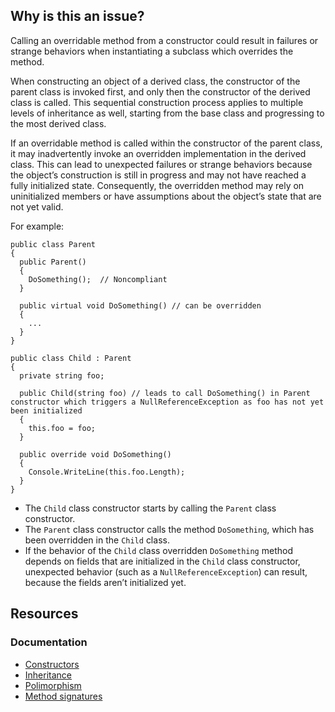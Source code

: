 ## Why is this an issue?
 
Calling an overridable method from a constructor could result in failures or strange behaviors when instantiating a subclass which overrides the method.
 
When constructing an object of a derived class, the constructor of the parent class is invoked first, and only then the constructor of the derived class is called. This sequential construction process applies to multiple levels of inheritance as well, starting from the base class and progressing to the most derived class.
 
If an overridable method is called within the constructor of the parent class, it may inadvertently invoke an overridden implementation in the derived class. This can lead to unexpected failures or strange behaviors because the object’s construction is still in progress and may not have reached a fully initialized state. Consequently, the overridden method may rely on uninitialized members or have assumptions about the object’s state that are not yet valid.
 
For example:

    public class Parent
    {
      public Parent()
      {
        DoSomething();  // Noncompliant
      }
    
      public virtual void DoSomething() // can be overridden
      {
        ...
      }
    }
    
    public class Child : Parent
    {
      private string foo;
    
      public Child(string foo) // leads to call DoSomething() in Parent constructor which triggers a NullReferenceException as foo has not yet been initialized
      {
        this.foo = foo;
      }
    
      public override void DoSomething()
      {
        Console.WriteLine(this.foo.Length);
      }
    }

- The `Child` class constructor starts by calling the `Parent` class constructor.
- The `Parent` class constructor calls the method `DoSomething`, which has been overridden in the `Child` class.
- If the behavior of the `Child` class overridden `DoSomething` method depends on fields that are initialized in the
  `Child` class constructor, unexpected behavior (such as a `NullReferenceException`) can result, because the fields aren’t
  initialized yet.

## Resources
 
### Documentation

- [Constructors](https://learn.microsoft.com/en-us/dotnet/csharp/programming-guide/classes-and-structs/constructors)
- [Inheritance](https://learn.microsoft.com/en-us/dotnet/csharp/fundamentals/object-oriented/inheritance)
- [Polimorphism](https://learn.microsoft.com/en-us/dotnet/csharp/fundamentals/object-oriented/polymorphism#virtual-methods)
- [Method signatures](https://learn.microsoft.com/en-us/dotnet/csharp/programming-guide/classes-and-structs/methods#method-signatures)
